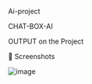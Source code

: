 Ai-project

CHAT-BOX-AI

OUTPUT on the Project

📸 Screenshots

![image](https://github.com/user-attachments/assets/64f6dbc1-fae5-4c00-a8a8-20b3993572ba)
